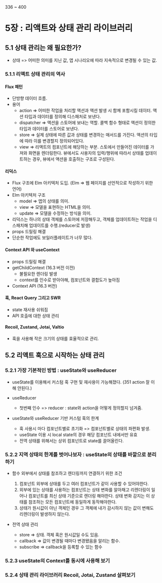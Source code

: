 336 ~ 400

# 5장 : 리액트와 상태 관리 라이브러리

## 5.1 상태 관리는 왜 필요한가?

- 상태 => 어떠한 의미를 지닌 값, 앱 시나리오에 따라 지속적으로 변경될 수 있는 값.

### 5.1.1 리액트 상태 관리의 역사

#### Flux 패턴

- 단방향 데이터 흐름.
- 용어
  - action => 어떠한 작업을 처리할 액션과 액션 발생 시 함께 포함시킬 데이터. 액션 타입과 데이터를 정의해 디스패처로 보낸다.
  - dispatcher => 액션을 스토어에 보내는 역할. 콜백 함수 형태로 액션이 정의한 타입과 데이터를 스토어로 보낸다.
  - store => 실제 상태에 따른 값과 상태를 변경하는 매서드를 가진다. 액션의 타입에 따라 이를 변경할지 정의되어있다.
  - view => 리액트의 컴포넌트에 해당하는 부분. 스토에서 만들어진 데이터를 가져와 화면을 렌더링한다. 뷰에서도 사용자의 입력/행위에 따라서 상태를 업데이트하는 경우, 뷰에서 액션을 호출하는 구조로 구성된다.

#### 리덕스

- Flux 구조에 Elm 아키텍처 도입. (Elm => 웹 페이지를 선언적으로 작성하기 위한 언어)
- Elm 아키텍처 구조
  - model => 앱의 상태를 의미.
  - view => 모델을 표현하는 HTML을 의미.
  - update => 모델을 수정하는 방식을 의미.
- 리덕스는 하나의 상태 객체를 스토어에 저장해두고, 객체를 업데이트하는 작업을 디스패치해 업데이트를 수행.(reducer로 발생)
- props 드릴링 해결
- 단순한 작업에도 보일러플레이트가 너무 많다.

#### Context API 와 useContext

- props 드릴링 해결
- getChildContext (16.3 버전 이전)
  - 불필요한 렌더링 발생
  - context를 인수로 받아야해, 컴포넌트와 결합도가 높아짐
- Context API (16.3 버전)

#### 훅, React Query 그리고 SWR

- state 재사용 쉬워짐
- API 호출에 대한 상태 관리

#### Recoil, Zustand, Jotai, Valtio

- 훅을 사용해 작은 크기의 상태를 효율적으로 관리.

## 5.2 리액트 훅으로 시작하는 상태 관리

### 5.2.1 가장 기본적인 방법 : useState와 useReducer

- useState를 이용해서 커스텀 훅 구현 및 재사용이 가능해졌다.
  (351 action 잘 이해 안된다.)
- useReducer

  - 첫번째 인수 => reducer : state와 action을 어떻게 정의할지 넘겨줌.

- useState와 useReducer 기반 커스텀 훅의 한계
  - 훅 사용시 마다 컴포넌트별로 초기화 => 컴포넌트별로 상태의 파편화 발생.
  - useState 이용 시 local state의 경우 해당 컴포넌트 내에서만 유효
  - 전역 상태를 위해서는 상위 컴포넌트로 state를 끌어올린다.

### 5.2.2 지역 상태의 한계를 벗어나보자 : useState의 상태를 바깥으로 분리하기

- 함수 외부에서 상태를 참조하고 렌더링까지 연결하기 위한 조건

  1. 컴포넌트 외부에 상태를 두고 여러 컴포넌트가 같이 사용할 수 있어야한다.
  2. 외부에 있는 상태를 사용하는 컴포넌트는 상태 변화를 알아채고 리렌더링이 일어나 컴포넌트를 최신 상태 기준으로 렌더링 해야한다. 상태 변화 감지는 이 상태를 참조하는 모든 컴포넌트에 동일하게 동작해야한다.
  3. 상태가 원시값이 아닌 객체인 경우 그 객체에 내가 감시하지 않는 값이 변해도 리렌더링이 발생하지 않는다.

- 전역 상태 관리
  - store => 상태. 객체 혹은 원시값일 수도 있음.
  - callback => 값이 변경될 때마다 변경됐음을 알리는 함수.
  - subscribe => callback을 등록할 수 있는 함수

### 5.2.3 useState의 Context를 동시에 사용해 보기

### 5.2.4 상태 관리 라이브러리 Recoil, Jotai, Zustand 살펴보기
